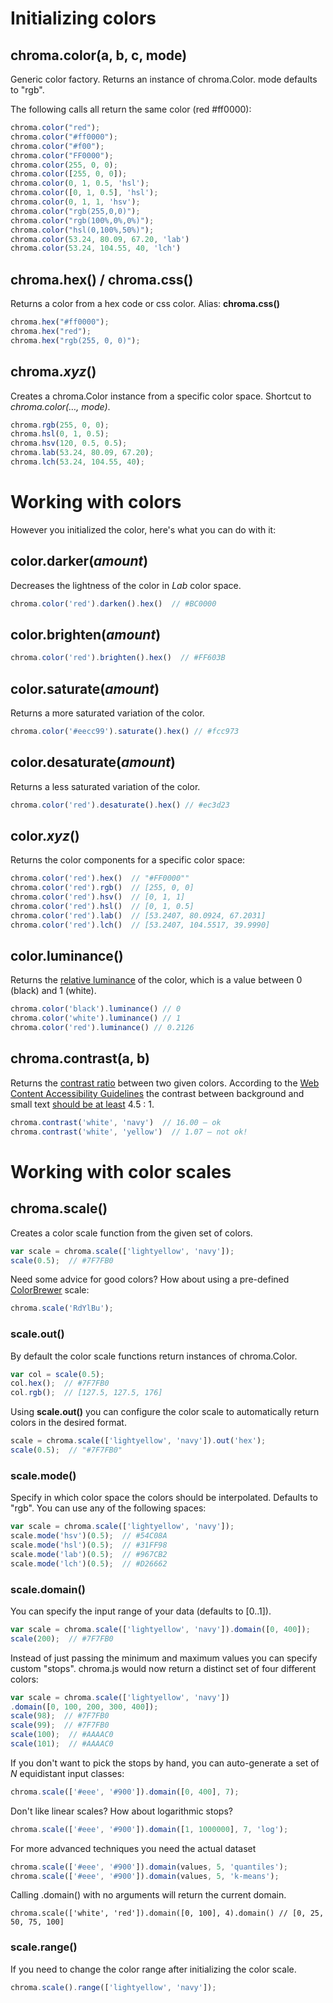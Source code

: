# Initializing colors

## chroma.color(a, b, c, mode)

Generic color factory. Returns an instance of chroma.Color. mode defaults to "rgb".

The following calls all return the same color (red #ff0000):

```javascript
chroma.color("red");
chroma.color("#ff0000");
chroma.color("#f00");
chroma.color("FF0000");
chroma.color(255, 0, 0);
chroma.color([255, 0, 0]);
chroma.color(0, 1, 0.5, 'hsl');
chroma.color([0, 1, 0.5], 'hsl');
chroma.color(0, 1, 1, 'hsv');
chroma.color("rgb(255,0,0)");
chroma.color("rgb(100%,0%,0%)");
chroma.color("hsl(0,100%,50%)");   
chroma.color(53.24, 80.09, 67.20, 'lab')
chroma.color(53.24, 104.55, 40, 'lch')
```
## chroma.hex() / chroma.css()

Returns a color from a hex code or css color. Alias: **chroma.css()**

```javascript
chroma.hex("#ff0000");
chroma.hex("red");
chroma.hex("rgb(255, 0, 0)");
```
## chroma.*xyz*()

Creates a chroma.Color instance from a specific color space. Shortcut to *chroma.color(…, mode)*.

```javascript
chroma.rgb(255, 0, 0);
chroma.hsl(0, 1, 0.5);
chroma.hsv(120, 0.5, 0.5);
chroma.lab(53.24, 80.09, 67.20);
chroma.lch(53.24, 104.55, 40);
```


# Working with colors

However you initialized the color, here's what you can do with it:

## color.darker(*amount*)

Decreases the lightness of the color in *Lab* color space.

```javascript
chroma.color('red').darken().hex()  // #BC0000
```

## color.brighten(*amount*)

```javascript
chroma.color('red').brighten().hex()  // #FF603B
```

## color.saturate(*amount*)

Returns a more saturated variation of the color.

```javascript
chroma.color('#eecc99').saturate().hex() // #fcc973
```

## color.desaturate(*amount*)

Returns a less saturated variation of the color.

```javascript
chroma.color('red').desaturate().hex() // #ec3d23
```

## color.*xyz*()

Returns the color components for a specific color space:

```javascript
chroma.color('red').hex()  // "#FF0000""
chroma.color('red').rgb()  // [255, 0, 0]
chroma.color('red').hsv()  // [0, 1, 1]
chroma.color('red').hsl()  // [0, 1, 0.5]
chroma.color('red').lab()  // [53.2407, 80.0924, 67.2031]
chroma.color('red').lch()  // [53.2407, 104.5517, 39.9990]
```

## color.luminance()

Returns the [relative luminance](http://www.w3.org/TR/WCAG20/#relativeluminancedef) of the color, which is a value between 0 (black) and 1 (white).

```javascript
chroma.color('black').luminance() // 0
chroma.color('white').luminance() // 1
chroma.color('red').luminance() // 0.2126
```

## chroma.contrast(a, b)

Returns the [contrast ratio](http://www.w3.org/TR/WCAG20/#contrast-ratiodef) between two given colors. According to the [Web Content Accessibility Guidelines](http://www.w3.org/TR/WCAG20) the contrast between background and small text [should be at least](http://www.w3.org/TR/WCAG20/#visual-audio-contrast-contrast) 4.5 : 1.

```javascript
chroma.contrast('white', 'navy')  // 16.00 – ok
chroma.contrast('white', 'yellow')  // 1.07 – not ok!
```

# Working with color scales

## chroma.scale()

Creates a color scale function from the given set of colors. 

```javascript
var scale = chroma.scale(['lightyellow', 'navy']);
scale(0.5);  // #7F7FB0
```

Need some advice for good colors? How about using a pre-defined [ColorBrewer](http://colorbrewer2.com) scale:

```javascript
chroma.scale('RdYlBu');
```

### scale.out()

By default the color scale functions return instances of chroma.Color.

```javascript
var col = scale(0.5);
col.hex();  // #7F7FB0
col.rgb();  // [127.5, 127.5, 176]
```

Using **scale.out()** you can configure the color scale to automatically return colors in the desired format.

```javascript
scale = chroma.scale(['lightyellow', 'navy']).out('hex');
scale(0.5);  // "#7F7FB0"
```

### scale.mode()

Specify in which color space the colors should be interpolated. Defaults to "rgb". You can use any of the following spaces:

```javascript
var scale = chroma.scale(['lightyellow', 'navy']);
scale.mode('hsv')(0.5);  // #54C08A
scale.mode('hsl')(0.5);  // #31FF98
scale.mode('lab')(0.5);  // #967CB2
scale.mode('lch')(0.5);  // #D26662
```

### scale.domain()

You can specify the input range of your data (defaults to [0..1]).

```javascript
var scale = chroma.scale(['lightyellow', 'navy']).domain([0, 400]);
scale(200);  // #7F7FB0
```

Instead of just passing the minimum and maximum values you can specify custom "stops". chroma.js would now return a distinct set of four different colors:

```javascript
var scale = chroma.scale(['lightyellow', 'navy'])
.domain([0, 100, 200, 300, 400]);
scale(98);  // #7F7FB0
scale(99);  // #7F7FB0
scale(100);  // #AAAAC0
scale(101);  // #AAAAC0
```

If you don't want to pick the stops by hand, you can auto-generate a set of *N* equidistant input classes:

```javascript
chroma.scale(['#eee', '#900']).domain([0, 400], 7);
```

Don't like linear scales? How about logarithmic stops?

```javascript
chroma.scale(['#eee', '#900']).domain([1, 1000000], 7, 'log');
```

For more advanced techniques you need the actual dataset 

```javascript
chroma.scale(['#eee', '#900']).domain(values, 5, 'quantiles');
chroma.scale(['#eee', '#900']).domain(values, 5, 'k-means');
```

Calling .domain() with no arguments will return the current domain.

```
chroma.scale(['white', 'red']).domain([0, 100], 4).domain() // [0, 25, 50, 75, 100]
```

### scale.range()

If you need to change the color range after initializing the color scale.

```javascript
chroma.scale().range(['lightyellow', 'navy']);
```
